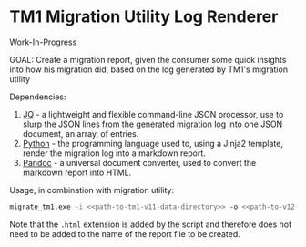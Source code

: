 # TM1 Migration Utility Log Renderer

Work-In-Progress

GOAL: Create a migration report, given the consumer some quick insights into how his migration did, based on the log generated by TM1's migration utility

Dependencies:
1. [JQ](https://jqlang.org/) - a lightweight and flexible command-line JSON processor, use to slurp the JSON lines from the generated migration log into one JSON document, an array, of entries.
2. [Python](https://www.python.org/) - the programming language used to, using a Jinja2 template, render the migration log into a markdown report.
3. [Pandoc](https://pandoc.org/) - a universal document converter, used to convert the markdown report into HTML.


Usage, in combination with migration utility:

```bash
migrate_tm1.exe -i <<path-to-tm1-v11-data-directory>> -o <<path-to-v12-backupset-file-to-be-created>> -l /dev/stdout | jq -s '.' | ./render_migration_log.sh <<path-to-file-to-write-report-to>> 
```

Note that the `.html` extension is added by the script and therefore does not need to be added to the name of the report file to be created.

